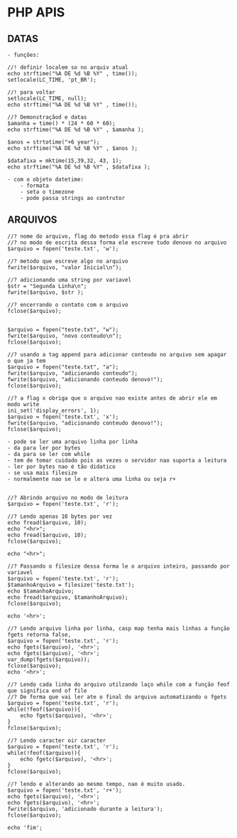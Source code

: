 # PHP APIS

## DATAS

    - funções:

    //! definir localem so no arquiv atual
    echo strftime("%A DE %d %B %Y" , time());
    setlocale(LC_TIME, 'pt_BR');

    //! para voltar
    setlocale(LC_TIME, null);
    echo strftime("%A DE %d %B %Y" , time());

    //? Demonstraçãod e datas
    $amanha = time() * (24 * 60 * 60);
    echo strftime("%A DE %d %B %Y" , $amanha );

    $anos = strtotime("+6 year");
    echo strftime("%A DE %d %B %Y" , $anos );

    $datafixa = mktime(15,39,32, 43, 1);
    echo strftime("%A DE %d %B %Y" , $datafixa );

    - com o objeto datetime:
        - formata
        - seta o timezone
        - pode passa strings ao contrutor

## ARQUIVOS

    //? nome do arquivo, flag do metodo essa flag é pra abrir 
    //? no modo de escrita dessa forma ele escreve tudo denovo no arquivo
    $arquivo = fopen('teste.txt', 'w');

    //? metodo que escreve algo no arquivo
    fwrite($arquivo, "valor Inicial\n");

    //? adicionando uma string por variavel
    $str = "Segunda Linha\n";
    fwrite($arquivo, $str );

    //? encerrando o contato com o arquivo
    fclose($arquivo);


    $arquivo = fopen("teste.txt", "w");
    fwrite($arquivo, "novo conteudo\n");
    fclose($arquivo);

    //? usando a tag append para adicionar conteudo no arquivo sem apagar o que ja tem
    $arquivo = fopen("teste.txt", "a");
    fwrite($arquivo, "adicionando conteudo");
    fwrite($arquivo, "adicionando conteudo denovo!");
    fclose($arquivo);

    //? a flag x obriga que o arquivo nao existe antes de abrir ele em modo write
    ini_set('display_errors', 1);
    $arquivo = fopen('teste.txt', 'x');
    fwrite($arquivo, "adicionando conteudo denovo!");
    fclose($arquivo);

    - pode se ler uma arquivo linha por linha
    - da para ler por bytes
    - da para se ler com while
    - tem de tomar cuidado pois as vezes o servidor nao suporta a leitura
    - ler por bytes nao é tão didatico
    - se usa mais filesize
    - normalmente nao se le e altera uma linha ou seja r+


    //? Abrindo arquivo no modo de leitura
    $arquivo = fopen('teste.txt', 'r');

    //? Lendo apenas 10 bytes por vez
    echo fread($arquivo, 10);
    echo "<hr>";
    echo fread($arquivo, 10);
    fclose($arquivo);

    echo "<hr>";

    //? Passando o filesize dessa forma le o arquivo inteiro, passando por variavel
    $arquivo = fopen('teste.txt', 'r');
    $tamanhoArquivo = filesize('teste.txt');
    echo $tamanhoArquivo;
    echo fread($arquivo, $tamanhoArquivo);
    fclose($arquivo);

    echo '<hr>';

    //? Lendo arquivo linha por linha, casp map tenha mais linhas a função fgets retorna false,
    $arquivo = fopen('teste.txt', 'r');
    echo fgets($arquivo), '<hr>';
    echo fgets($arquivo), '<hr>';
    var_dump(fgets($arquivo));
    fclose($arquivo);
    echo '<hr>';

    //? Lendo cada linha do arquivo utilzando laço while com a função feof que significa end of file
    //? De forma que vai ler ate o final do arquivo automatizando o fgets
    $arquivo = fopen('teste.txt', 'r');
    while(!feof($arquivo)){
        echo fgets($arquivo), '<hr>';
    }
    fclose($arquivo);

    //? Lendo caracter oir caracter
    $arquivo = fopen('teste.txt', 'r');
    while(!feof($arquivo)){
        echo fgetc($arquivo), '<hr>';
    }
    fclose($arquivo);

    //? lendo e alterando ao mesmo tempo, nao é muito usado.
    $arquivo = fopen('teste.txt', 'r+');
    echo fgets($arquivo), '<hr>';
    echo fgets($arquivo), '<hr>';
    fwrite($arquivo, 'adicionado durante a leitura');
    fclose($arquivo);

    echo 'fim';